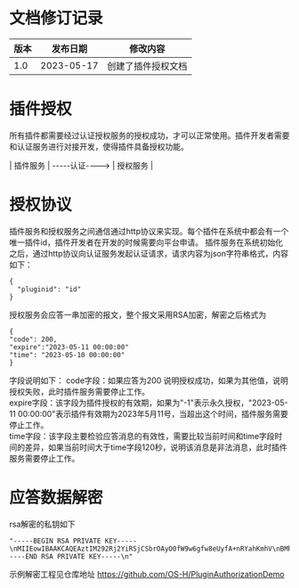 # 文档修订记录

| 版本   | 发布日期    | 修改内容                            |
| ------ | ----------- | ----------------------------------- |
| 1.0    | 2023-05-17  | 创建了插件授权文档   |

# 插件授权
所有插件都需要经过认证授权服务的授权成功，才可以正常使用。插件开发者需要和认证服务进行对接开发，使得插件具备授权功能。

|   插件服务    | -----认证----> |  授权服务   |


# 授权协议
插件服务和授权服务之间通信通过http协议来实现。每个插件在系统中都会有一个唯一插件id，插件开发者在开发的时候需要向平台申请。
插件服务在系统初始化之后，通过http协议向认证服务发起认证请求，请求内容为json字符串格式，内容如下：
```
{
  "pluginid": "id"
}
```
授权服务会应答一串加密的报文，整个报文采用RSA加密，解密之后格式为
```
{
"code": 200,
"expire":"2023-05-11 00:00:00"
"time": "2023-05-10 00:00:00"
}
```
字段说明如下：
code字段：如果应答为200 说明授权成功，如果为其他值，说明授权失败，此时插件服务需要停止工作。  
expire字段：该字段为插件授权的有效期，如果为"-1"表示永久授权，"2023-05-11 00:00:00"表示插件有效期为2023年5月11号，当超出这个时间，插件服务需要停止工作。  
time字段：该字段主要检验应答消息的有效性，需要比较当前时间和time字段时间的差异，如果当前时间大于time字段120秒，说明该消息是非法消息，此时插件服务需要停止工作。  

# 应答数据解密
rsa解密的私钥如下
```
"-----BEGIN RSA PRIVATE KEY-----\nMIIEowIBAAKCAQEAztIM292Rj2YiRSjCSbrOAyO0fW9w6gfw8eUyfA+nRYahKmhV\nBMhj5qw1n6GXIc3J6zkjk6FpKsYgMnFN824FexxSwpISXpNIfD7SESTP5Jq/isYP\noKGm/Q42rhQ9z+JKWsPQY5SjU3blaL74zIpuSDCeU2G9eZWz4AZHMwGnVOdbFGGm\nzJhWCGu1I2diiZUu9NV+ZEHE3nTNGyAgdVz5kxQVmRgxNF+GWueOFcW23kIGKRYv\nFJpSB5hpUV64slUJPzVv4O4J+TQoLCNq3nEX9PSNRRFAQxQRYe2DR9v2RJ03bQE9\nc6zPDrpGmqtLFXawzeVkYqecvYcxe32VKZ1bLwIDAQABAoIBACPf+6sHvAALz1X/\nw/PWG3Yf82butb9isUDEaQVsEa/Vso8Qme7Cc9HHfWW7OeP7NlM/DhTFouBwjZUy\nYjsfkoPQXeqyO8177s7edsHSiN02mpMP2BYc9EJg/MslZ7NvpUYpQTSEy+/mZ9TL\ni4yvVoHfLRd5lMxKU3FApYkLeGMZjrF6dlZ1NgqgPOuoxaXjGEhExHYR/5tSQQa8\nyx7rDvIFlOTvkixDMHld9LgW4WMVIKQP879BTsGca5Y8/G7ABaykr8G3u2tPXDIT\n3J/aks4COX8Yw+8mLYJrMIIfUCQ3LXTBswJxbCQufNDyVXs7xXF4lUwusgxBIeEz\nz6UiqcECgYEA4LooCSqa2b2EXT2ihJKb6H8ZRHqF7U2wvgYszYIvVOJn3kDkhXZ4\nzsWUB9tjrLBUS0ko87RpEnKrEApIRRqKXcOpcvf8JaTdWp4kLb4Fjnytp5jLet3b\nXlzoWRRx6YTNYNChs38OxVPIR2PCnbHz48QMNxqeLy3k0Y+tBbw9ZVsCgYEA65n5\nTfvOuV5mLrwGafmoyYlwRkehDSG/oyWS5jukO7nCODBJfVsOPpjI2SSu7sBtjlmE\nkPeWuGZgK6N+hVgYweWa13lCqm5mIJLcI0fkXGsDK4sSuBDciQe07hb0LXU+PE9J\nNHgH0h3KhUMttkVlmcGmlMNaW3qqKdJ3ARVoRb0CgYEAw36uHWtG0myfnU1k99di\ncds/a+b6YvnW6zgL+atq6XkbyqjBI6lwZtBSepNMHoo2ilfWnEsxrK68SXPoctUn\n0XHJEw7P9x94wMAZ0QEhbFbh6o5tVTFzCJ/iMLwsbGzvDW3xfWjmvJqp/BC42N5Z\nwKZnyfgJ7BkMmZFXf0nGT0kCgYAk7V1F+9HK/CDH8nCO67Ko5AHVAiUcCc4fpCQC\nMhbrxZHLfMYH/92bshbI8hb5FPAW/7Dnh+b3wBQSwu1xuP0oZvR+EWOBkwwuztXy\nMbJ5ScyVZpbogrwOPkb9ilt7RIUcrtCqiKWxKTo06PKhPv9NuiyB5Jyk+fTx2SsN\n4G0XgQKBgDabX6LFr7wBkkRsFClxYH+Bl3e5/lcxAMwkXTavFPfEjBDMQbjPkEDR\nDa5QWK55g3DtM6ACjeNDJvQrQODOIBUztx3735UqoesCCGennB9/HvyEW6GGOjmM\nJWqj+nT1SfUGxh7xXwYUu+DJw9Xr9ENn3iG/VC8imL3iKkypA4I+\n-----END RSA PRIVATE KEY-----\n"
```
示例解密工程见仓库地址
https://github.com/OS-H/PluginAuthorizationDemo

